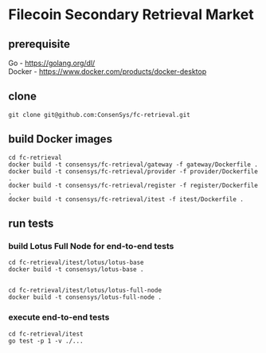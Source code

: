 # Filecoin Secondary Retrieval Market

## prerequisite
Go - https://golang.org/dl/  
Docker - https://www.docker.com/products/docker-desktop

## clone
```
git clone git@github.com:ConsenSys/fc-retrieval.git
```

## build Docker images
```
cd fc-retrieval
docker build -t consensys/fc-retrieval/gateway -f gateway/Dockerfile .
docker build -t consensys/fc-retrieval/provider -f provider/Dockerfile .
docker build -t consensys/fc-retrieval/register -f register/Dockerfile .
docker build -t consensys/fc-retrieval/itest -f itest/Dockerfile .
```

## run tests
### build Lotus Full Node for end-to-end tests
```
cd fc-retrieval/itest/lotus/lotus-base
docker build -t consensys/lotus-base .


cd fc-retrieval/itest/lotus/lotus-full-node
docker build -t consensys/lotus-full-node .
```

### execute end-to-end tests 
```
cd fc-retrieval/itest
go test -p 1 -v ./...
```
